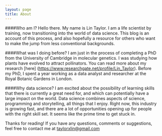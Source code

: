 ```yaml
---
layout: page
title: About
---
```


####Who am I?
Hello there. My name is Lin Taylor. I am a life scientist by training, now transitioning into the world of data science. This blog is an account of this process, and also hopefully a resource for others who want to make the jump from less conventional backgrounds.

####What was I doing before?
I am just in the process of completing a PhD from the University of Cambridge in molecular genetics. I was studying how plants have evolved to attract pollinators. You can read more about my research [here] (https://www.researchgate.net/profile/Lin_Taylor). Before my PhD, I spent a year working as a data analyst and researcher at the Royal Botanic Gardens in London. 

####Why data science?
I am excited about the possibility of learning skills that there is currently a great need for, and which can potentially have a large impact on the world. Data science combines aspects of science, programming and storytelling, all things that I enjoy. Right now, this industry is growing fast, and there are a lot of opportunities opening up for people with the right skill set. It seems like the prime time to get stuck in.

Thanks for reading! If you have any questions, comments or suggestions, feel free to contact me at taylorxlin@gmail.com 
